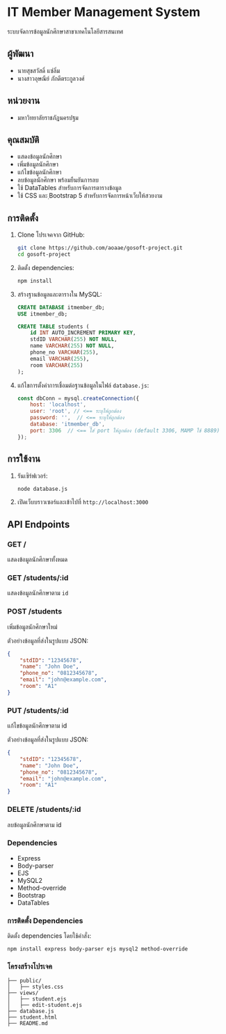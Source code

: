 # IT Member Management System

ระบบจัดการข้อมูลนักศึกษาสาขาเทคโนโลยีสารสนเทศ

## ผู้พัฒนา

- นายสุขสวัสดิ์ แซ่ลิ่ม            
- นางสาวอุษณีย์ ภักดีตระกูลวงศ์    

## หน่วยงาน
-  มหาวิทยาลัยราชภัฏนครปฐม

## คุณสมบัติ

- แสดงข้อมูลนักศึกษา
- เพิ่มข้อมูลนักศึกษา
- แก้ไขข้อมูลนักศึกษา
- ลบข้อมูลนักศึกษา พร้อมยืนยันการลบ
- ใช้ DataTables สำหรับการจัดการตารางข้อมูล
- ใช้ CSS และ ฺBootstrap 5 สำหรับการจัดการหน้าเว็บให้สวยงาม

## การติดตั้ง

1. Clone โปรเจคจาก GitHub:
    ```bash
    git clone https://github.com/aoaae/gosoft-project.git
    cd gosoft-project
    ```

2. ติดตั้ง dependencies:
    ```bash
    npm install
    ```

3. สร้างฐานข้อมูลและตารางใน MySQL:
    ```sql
    CREATE DATABASE itmember_db;
    USE itmember_db;

    CREATE TABLE students (
        id INT AUTO_INCREMENT PRIMARY KEY,
        stdID VARCHAR(255) NOT NULL,
        name VARCHAR(255) NOT NULL,
        phone_no VARCHAR(255),
        email VARCHAR(255),
        room VARCHAR(255)
    );
    ```

4. แก้ไขการตั้งค่าการเชื่อมต่อฐานข้อมูลในไฟล์ `database.js`:
    ```javascript
    const dbConn = mysql.createConnection({
        host: 'localhost',
        user: 'root', // <== ระบุให้ถูกต้อง
        password: '',  // <== ระบุให้ถูกต้อง
        database: 'itmember_db',
        port: 3306  // <== ใส่ port ให้ถูกต้อง (default 3306, MAMP ใช้ 8889)
    });
    ```

## การใช้งาน

1. รันเซิร์ฟเวอร์:
    ```bash
    node database.js
    ```

2. เปิดเว็บบราวเซอร์และเข้าไปที่ `http://localhost:3000`

## API Endpoints

### GET /

แสดงข้อมูลนักศึกษาทั้งหมด

### GET /students/:id

แสดงข้อมูลนักศึกษาตาม `id`

### POST /students

เพิ่มข้อมูลนักศึกษาใหม่

ตัวอย่างข้อมูลที่ส่งในรูปแบบ JSON:
```json
{
    "stdID": "12345678",
    "name": "John Doe",
    "phone_no": "0812345678",
    "email": "john@example.com",
    "room": "A1"
}
```

### PUT /students/:id

แก้ไขข้อมูลนักศึกษาตาม id

ตัวอย่างข้อมูลที่ส่งในรูปแบบ JSON:
```json
{
    "stdID": "12345678",
    "name": "John Doe",
    "phone_no": "0812345678",
    "email": "john@example.com",
    "room": "A1"
}
```

### DELETE /students/:id

ลบข้อมูลนักศึกษาตาม id

### Dependencies
- Express
- Body-parser
- EJS
- MySQL2
- Method-override
- Bootstrap
- DataTables

### การติดตั้ง Dependencies
ติดตั้ง dependencies โดยใช้คำสั่ง:

```
npm install express body-parser ejs mysql2 method-override

```

### โครงสร้างโปรเจค
```
├── public/
│   ├── styles.css
├── views/
│   ├── student.ejs
│   ├── edit-student.ejs
├── database.js
├── student.html
├── README.md

```
